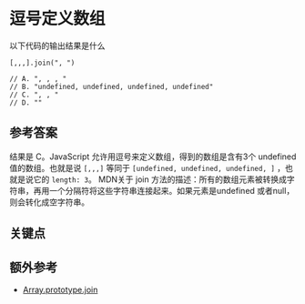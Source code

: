 # 逗号定义数组

以下代码的输出结果是什么

```es6
[,,,].join(", ")

// A. ", , , "
// B. "undefined, undefined, undefined, undefined"
// C. ", , "
// D. ""
```

## 参考答案

结果是 C。JavaScript 允许用逗号来定义数组，得到的数组是含有3个 undefined 值的数组。也就是说 `[,,,]` 等同于 `[undefined, undefined, undefined, ]` ，也就是说它的 `length: 3`。
MDN关于 join 方法的描述：所有的数组元素被转换成字符串，再用一个分隔符将这些字符串连接起来。如果元素是undefined 或者null， 则会转化成空字符串。

## 关键点

## 额外参考

* [Array.prototype.join](https://developer.mozilla.org/zh-CN/docs/Web/JavaScript/Reference/Global_Objects/Array/join)

<!-- tags: (javascript) -->
